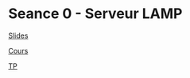<!-- <a href="">Slides</a> -->

<!-- <a href="">Cours</a> -->

<!-- <a href="">TP</a> -->

# Seance 0 - Serveur LAMP

<a href="https://docs.google.com/presentation/d/1u0HHGVeG4UvxP34Pnn_-6LfIys80z98b3mDPOxknTXI/edit?usp=sharing&resourcekey=0-6v-KO_-ykxHNeEbFXzDpRA">Slides</a>

<a href="https://docs.google.com/document/d/1VzBBOTPB3JX2TVs1rMc3ruRGNDmUthGCsXg9KW213gQ/edit?usp=sharing">Cours</a>

<a href="https://p-bruno.github.io/2TSSI-SISR-codelab-LAMP/">TP</a>

